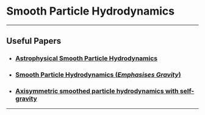 # Smooth Particle Hydrodynamics

---
## **Useful Papers**
- ### [Astrophysical Smooth Particle Hydrodynamics](https://arxiv.org/pdf/0903.5075.pdf)
- ### [Smooth Particle Hydrodynamics (*Emphasises Gravity*)](https://arxiv.org/pdf/1007.1245.pdf)
- ### [Axisymmetric smoothed particle hydrodynamics with self-gravity](https://academic.oup.com/mnras/article/392/1/346/1073465)
---

